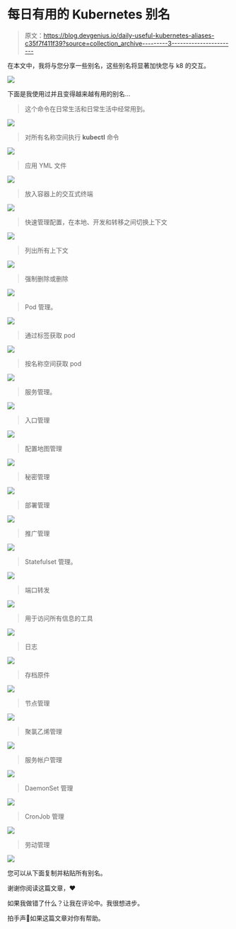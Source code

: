 # 每日有用的 Kubernetes 别名

> 原文：<https://blog.devgenius.io/daily-useful-kubernetes-aliases-c35f7f411f39?source=collection_archive---------3----------------------->

在本文中，我将与您分享一些别名，这些别名将显著加快您与 k8 的交互。

![](img/7d1fc3b2d165104b71e73092ea9afefd.png)

下面是我使用过并且变得越来越有用的别名…

> 这个命令在日常生活和日常生活中经常用到。

![](img/8bf7e60269fcce71da0afdcdb7454df3.png)

> 对所有名称空间执行 **kubectl** 命令

![](img/7219942b44ec51f7609025776ad9e41e.png)

> 应用 YML 文件

![](img/7d74981e2168bd8abe3c76f902bfa9d2.png)

> 放入容器上的交互式终端

![](img/84419fed7ca6d1d17dc163937cc217f6.png)

> 快速管理配置，在本地、开发和转移之间切换上下文

![](img/762e10da2e7e091e0c643b4421627723.png)

> 列出所有上下文

![](img/7ea07ee64838c4077f836d71f4655393.png)

> 强制删除或删除

![](img/a78725bafcb522e5a75eacb7deed135a.png)

> Pod 管理。

![](img/163c78c5513c8d267ccef19c56a19416.png)

> 通过标签获取 pod

![](img/a07770601003af5b2ed7da14ddc586db.png)

> 按名称空间获取 pod

![](img/bcb388d8c2f7053cb44a7eb0cc55255e.png)

> 服务管理。

![](img/a6c85ffc7fe654899cc503096faf6104.png)

> 入口管理

![](img/b78da06895071175151b1da525877538.png)

> 配置地图管理

![](img/703b66b7a3bb15b821b0aea7c981ec34.png)

> 秘密管理

![](img/bd0b7f849aea09bfec004b565335f1cf.png)

> 部署管理

![](img/444d6d2c712ce6e559bed2079496e6d3.png)

> 推广管理

![](img/21f6ddbb624039262e705f9894c03b22.png)

> Statefulset 管理。

![](img/65ea94ffd660835fd3f44e276ea04e25.png)

> 端口转发

![](img/b86afce41dac6c7f65281b289fd5cfef.png)

> 用于访问所有信息的工具

![](img/eea7a5551d0a3a79fab5c3d825991b89.png)

> 日志

![](img/98638d6ba4e626865457478acc031da8.png)

> 存档原件

![](img/ef42c671894d7517a0fdd74ab95ff9c9.png)

> 节点管理

![](img/efcc8910d3266446988fb3e5f8e17b5a.png)

> 聚氯乙烯管理

![](img/e10537071cc8d363336c2b575e5fc958.png)

> 服务帐户管理

![](img/70e7b07a6dec383edabe060798019179.png)

> DaemonSet 管理

![](img/417d1def49dacf33b153223b4567919b.png)

> CronJob 管理

![](img/3d269da3a8143b53b943467505136241.png)

> 劳动管理

![](img/f35d9bfec59a428fd7aaa11095bafa1b.png)

您可以从下面复制并粘贴所有别名。

谢谢你阅读这篇文章，❤

如果我做错了什么？让我在评论中。我很想进步。

拍手声👏如果这篇文章对你有帮助。